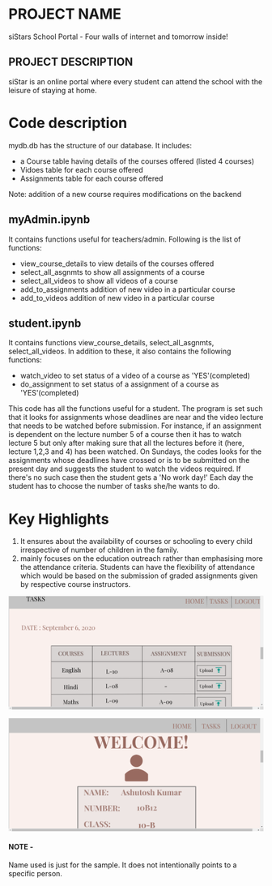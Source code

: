 # PROJECT NAME
siStars School Portal - Four walls of internet and tomorrow inside!

## PROJECT DESCRIPTION
siStar is an online portal where every student can attend the school with the leisure of staying at home.

# Code description 
mydb.db has the structure of our database. It includes:
- a Course table having details of the courses offered (listed 4 courses)
- Vidoes table for each course offered
- Assignments table for each course offered

Note: addition of a new course requires modifications on the backend

## myAdmin.ipynb
It contains functions useful for teachers/admin. Following is the list of functions:
- view_course_details to view details of the courses offered
- select_all_asgnmts to show all assignments of a course
- select_all_videos to show all videos of a course
- add_to_assignments addition of new video in a particular course
- add_to_videos addition of new video in a particular course

## student.ipynb
It contains functions view_course_details, select_all_asgnmts, select_all_videos. In addition to these, it also contains the following functions:
- watch_video to set status of a video of a course as 'YES'(completed)
- do_assignment to set status of a assignment of a course as 'YES'(completed)

This code has all the functions useful for a student. The program is set such that it looks for assignments whose deadlines are near and the video lecture that needs to be watched before submission. For instance, if an assignment is dependent on the lecture number 5 of a course then it has to watch lecture 5 but only after making sure that all the lectures before it (here, lecture 1,2,3 and 4) has been watched. 
On Sundays, the codes looks for the assignments whose deadlines have crossed or is to be submitted on the present day and suggests the student to watch the videos required. If there's no such case then the student gets a 'No work day!'
Each day the student has to choose the number of tasks she/he wants to do. 

# Key Highlights 
1. It ensures about the availability of courses or schooling to every child irrespective of number of children in the family.
2. mainly focuses on the education outreach rather than emphasising more the attendance criteria. Students can have the
flexibility of attendance which would be based on the submission of graded assignments given by respective course instructors.

![Alt text](screenshot.png)


![Alt text](screenshot2.png)


#### NOTE -
Name used is just for the sample. It does not intentionally points to a specific person.

